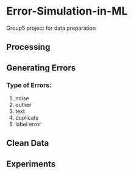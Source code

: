 # Error-Simulation-in-ML
Group5 project for data preparation

## Processing

## Generating Errors
### Type of Errors:
1. noise
2. outlier
3. text
4. duplicate
5. label error


## Clean Data

## Experiments

[//]: # (# without bra size)

[//]: # (# AUC Score: 0.8514183711474294)

[//]: # (# Accuracy: 0.7881227981882235)

[//]: # (# Precision: 0.7380110362275406)

[//]: # (# Recall: 0.6226882933203429)

[//]: # (# F1 Score: 0.6628743242436715)

[//]: # (# Confusion Matrix:)

[//]: # (# [[8924  321  288])

[//]: # (#  [1105  968  135])

[//]: # (#  [ 977  121 1070]])

[//]: # ()
[//]: # (# cleaned data)

[//]: # (# AUC Score: 0.8518708069803583)

[//]: # (# Accuracy: 0.7859302995391705)

[//]: # (# Precision: 0.7237415956573389)

[//]: # (# Recall: 0.6371173298094482)

[//]: # (# F1 Score: 0.6692058156810673)

[//]: # (# Confusion Matrix:)

[//]: # (# [[8731  350  392])

[//]: # (#  [1044  990  181])

[//]: # (#  [ 882  124 1194]])

[//]: # ()
[//]: # (# add outlier bra size)

[//]: # (# AUC Score: 0.8511242361643943)

[//]: # (# Accuracy: 0.7862183179723502)

[//]: # (# Precision: 0.7265108824576934)

[//]: # (# Recall: 0.6347286331629108)

[//]: # (# F1 Score: 0.6677928386486712)

[//]: # (# Confusion Matrix:)

[//]: # (# [[8757  323  393])

[//]: # (#  [1074  961  180])

[//]: # (#  [ 880  119 1201]])

[//]: # ()
[//]: # (# log, only text)

[//]: # (# AUC Score: 0.8298759894064216)

[//]: # (# Accuracy: 0.7758496023138105)

[//]: # (# Precision: 0.6936738196258047)

[//]: # (# Recall: 0.6172401446556065)

[//]: # (# F1 Score: 0.6465030296115503)

[//]: # (# Confusion Matrix:)

[//]: # (# [[9608  490  431])

[//]: # (#  [1164 1052  195])

[//]: # (#  [ 965  165 1143]])

[//]: # ()
[//]: # (# AUC Score: 0.8460666033583649)

[//]: # (# Accuracy: 0.7785858294930875)

[//]: # (# Precision: 0.7076563476990462)

[//]: # (# Recall: 0.6382360424106194)

[//]: # (# F1 Score: 0.6658485754518694)

[//]: # (# Confusion Matrix:)

[//]: # (# [[8588  473  412])

[//]: # (#  [ 998 1050  167])

[//]: # (#  [ 890  135 1175]])